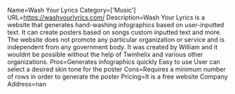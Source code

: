 Name=Wash Your Lyrics
Category=['Music']
URL=https://washyourlyrics.com/
Description=Wash Your Lyrics is a website that generates hand-washing infographics based on user-inputted text. It can create posters based on songs custom inputted text and more. The website does not promote any particular organization or service and is independent from any government body. It was created by William and it wouldnt be possible without the help of Twinhelix and various other organizations.
Pros=Generates infographics quickly Easy to use User can select a desired skin tone for the poster
Cons=Requires a minimum number of rows in order to generate the poster
Pricing=It is a free website
Company Address=nan
